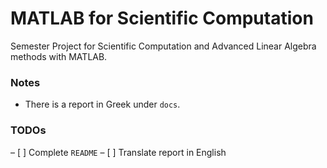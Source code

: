 # MATLAB for Scientific Computation

Semester Project for Scientific Computation and Advanced Linear Algebra methods with MATLAB.

### Notes

- There is a report in Greek under `docs`.

### TODOs

– [ ] Complete `README`
– [ ] Translate report in English
